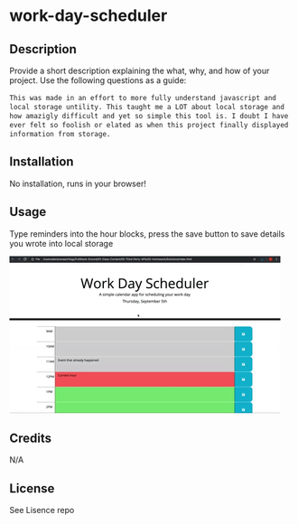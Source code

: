 # work-day-scheduler

## Description

Provide a short description explaining the what, why, and how of your project. Use the following questions as a guide:

    This was made in an effort to more fully understand javascript and local storage untility. This taught me a LOT about local storage and how amazigly difficult and yet so simple this tool is. I doubt I have ever felt so foolish or elated as when this project finally displayed information from storage. 

## Installation

No installation, runs in your browser!

## Usage

Type reminders into the hour blocks, press the save button to save details you wrote into local storage

![](Assets/05-third-party-apis-homework-demo.gif)

## Credits

N/A

## License

See Lisence repo